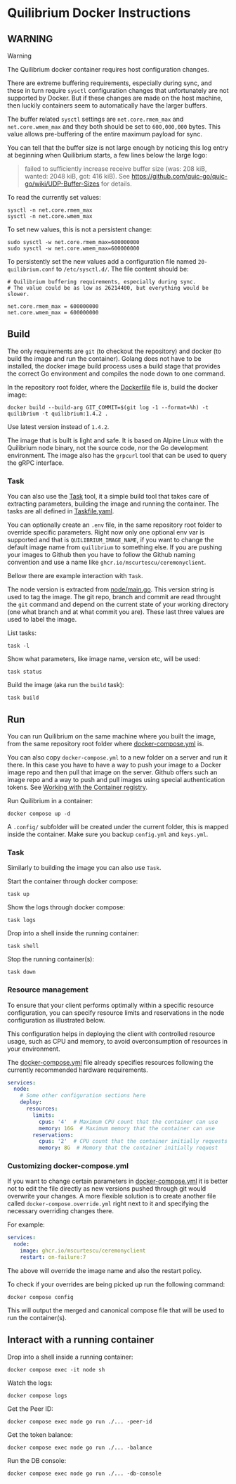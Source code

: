 # Quilibrium Docker Instructions

## WARNING

> [!WARNING]
> The Quilibrium docker container requires host configuration changes.

There are extreme buffering requirements, especially during sync, and these in turn require `sysctl`
configuration changes that unfortunately are not supported by Docker. But if these changes are made on
the host machine, then luckily containers seem to automatically have the larger buffers.

The buffer related `sysctl` settings are `net.core.rmem_max` and `net.core.wmem_max` and they both
should be set to `600,000,000` bytes. This value allows pre-buffering of the entire maximum payload
for sync.

You can tell that the buffer size is not large enough by noticing this log entry at beginning when 
Quilibrium starts, a few lines below the large logo:
> failed to sufficiently increase receive buffer size (was: 208 kiB, wanted: 2048 kiB, got: 416 kiB).
> See https://github.com/quic-go/quic-go/wiki/UDP-Buffer-Sizes for details.

To read the currently set values:
```shell
sysctl -n net.core.rmem_max
sysctl -n net.core.wmem_max
```

To set new values, this is not a persistent change:
```shell
sudo sysctl -w net.core.rmem_max=600000000
sudo sysctl -w net.core.wmem_max=600000000
```

To persistently set the new values add a configuration file named `20-quilibrium.conf` to
`/etc/sysctl.d/`. The file content should be:
```
# Quilibrium buffering requirements, especially during sync.
# The value could be as low as 26214400, but everything would be slower.

net.core.rmem_max = 600000000
net.core.wmem_max = 600000000
```


## Build

The only requirements are `git` (to checkout the repository) and docker (to build the image and run the container).
Golang does not have to be installed, the docker image build process uses a build stage that provides the
correct Go environment and compiles the node down to one command.

In the repository root folder, where the [Dockerfile](Dockerfile) file is, build the docker image:
```shell
docker build --build-arg GIT_COMMIT=$(git log -1 --format=%h) -t quilibrium -t quilibrium:1.4.2 .
```

Use latest version instead of `1.4.2`.

The image that is built is light and safe. It is based on Alpine Linux with the Quilibrium node binary, not the
source code, nor the Go development environment. The image also has the `grpcurl` tool that can be used to
query the gRPC interface.

### Task

You can also use the [Task](https://taskfile.dev/) tool, it a simple build tool that takes care of extracting
parameters, building the image and running the container. The tasks are all defined in [Taskfile.yaml](Taskfile.yaml).

You can optionally create an `.env` file, in the same repository root folder to override specific parameters. Right now
only one optional env var is supported and that is `QUILIBRIUM_IMAGE_NAME`, if you want to change the default
image name from `quilibrium` to something else. If you are pushing your images to Github then you have to follow the
Github naming convention and use a name like `ghcr.io/mscurtescu/ceremonyclient`.

Bellow there are example interaction with `Task`.

The node version is extracted from [node/main.go](node/main.go). This version string is used to tag the image. The git
repo, branch and commit are read throught the `git` command and depend on the current state of your working
directory (one what branch and at what commit you are). These last three values are used to label the image.

List tasks:
```shell
task -l
```

Show what parameters, like image name, version etc, will be used:
```shell
task status
```

Build the image (aka run the `build` task):
```shell
task build
```

## Run

You can run Quilibrium on the same machine where you built the image, from the same repository root
folder where [docker-compose.yml](docker-compose.yml) is.

You can also copy `docker-compose.yml` to a new folder on a server and run it there. In this case you
have to have a way to push your image to a Docker image repo and then pull that image on the server.
Github offers such an image repo and a way to push and pull images using special authentication
tokens. See
[Working with the Container registry](https://docs.github.com/en/packages/working-with-a-github-packages-registry/working-with-the-container-registry).

Run Quilibrium in a container:
```shell
docker compose up -d
```

A `.config/` subfolder will be created under the current folder, this is mapped inside the container.
Make sure you backup `config.yml` and `keys.yml`.

### Task

Similarly to building the image you can also use `Task`.

Start the container through docker compose:
```shell
task up
```

Show the logs through docker compose:
```shell
task logs
```

Drop into a shell inside the running container:
```shell
task shell
```

Stop the running container(s):
```shell
task down
```

### Resource management
To ensure that your client performs optimally within a specific resource configuration, you can specify
resource limits and reservations in the node configuration as illustrated below. 

This configuration helps in deploying the client with controlled resource usage, such as CPU and memory,
to avoid overconsumption of resources in your environment.

The [docker-compose.yml](docker-compose.yml) file already specifies resources following the currently
recommended hardware requirements.

```yaml
services:
  node:
    # Some other configuration sections here
    deploy:
      resources:
        limits:
          cpus: '4'  # Maximum CPU count that the container can use
          memory: 16G  # Maximum memory that the container can use
        reservations:
          cpus: '2'  # CPU count that the container initially requests
          memory: 8G  # Memory that the container initially request
```


### Customizing docker-compose.yml

If you want to change certain parameters in [docker-compose.yml](docker-compose.yml) it is better not
to edit the file directly as new versions pushed through git would overwrite your changes. A more
flexible solution is to create another file called `docker-compose.override.yml` right next to it
and specifying the necessary overriding changes there.

For example:
```yaml
services:
  node:
    image: ghcr.io/mscurtescu/ceremonyclient
    restart: on-failure:7
```

The above will override the image name and also the restart policy.

To check if your overrides are being picked up run the following command:
```shell
docker compose config
```

This will output the merged and canonical compose file that will be used to run the container(s).


## Interact with a running container

Drop into a shell inside a running container:
```shell
docker compose exec -it node sh
```

Watch the logs:
```shell
docker compose logs
```

Get the Peer ID:
```shell
docker compose exec node go run ./... -peer-id
```

Get the token balance:
```shell
docker compose exec node go run ./... -balance
```

Run the DB console:
```shell
docker compose exec node go run ./... -db-console
```

